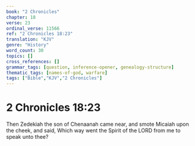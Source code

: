 ```yaml
---
book: "2 Chronicles"
chapter: 18
verse: 23
ordinal_verse: 11566
ref: "2 Chronicles 18:23"
translation: "KJV"
genre: "History"
word_count: 30
topics: []
cross_references: []
grammar_tags: [question, inference-opener, genealogy-structure]
thematic_tags: [names-of-god, warfare]
tags: ["Bible","KJV","2 Chronicles"]
---
```


# 2 Chronicles 18:23

Then Zedekiah the son of Chenaanah came near, and smote Micaiah upon the cheek, and said, Which way went the Spirit of the LORD from me to speak unto thee?
